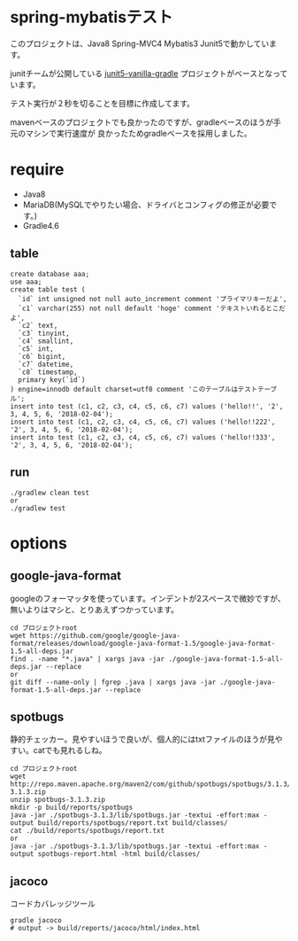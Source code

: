 # spring-mybatisテスト

このプロジェクトは、Java8 Spring-MVC4 Mybatis3 Junit5で動かしています。

junitチームが公開している [junit5-vanilla-gradle](https://github.com/junit-team/junit5-samples/tree/master/junit5-vanilla-gradle) プロジェクトがベースとなっています。

テスト実行が２秒を切ることを目標に作成してます。

mavenベースのプロジェクトでも良かったのですが、gradleベースのほうが手元のマシンで実行速度が
良かったためgradleベースを採用しました。

# require

- Java8
- MariaDB(MySQLでやりたい場合、ドライバとコンフィグの修正が必要です。)
- Gradle4.6

## table

```
create database aaa;
use aaa;
create table test (
  `id` int unsigned not null auto_increment comment 'プライマリキーだよ',
  `c1` varchar(255) not null default 'hoge' comment 'テキストいれるとこだよ',
  `c2` text,
  `c3` tinyint,
  `c4` smallint,
  `c5` int,
  `c6` bigint,
  `c7` datetime,
  `c8` timestamp,
  primary key(`id`)
) engine=innodb default charset=utf8 comment 'このテーブルはテストテーブル';
insert into test (c1, c2, c3, c4, c5, c6, c7) values ('hello!!', '2', 3, 4, 5, 6, '2018-02-04');
insert into test (c1, c2, c3, c4, c5, c6, c7) values ('hello!!222', '2', 3, 4, 5, 6, '2018-02-04');
insert into test (c1, c2, c3, c4, c5, c6, c7) values ('hello!!333', '2', 3, 4, 5, 6, '2018-02-04');
```

## run

```
./gradlew clean test
or
./gradlew test
```

# options

## google-java-format

googleのフォーマッタを使っています。インデントが2スペースで微妙ですが、無いよりはマシと、とりあえずつかっています。

```
cd プロジェクトroot
wget https://github.com/google/google-java-format/releases/download/google-java-format-1.5/google-java-format-1.5-all-deps.jar
find . -name "*.java" | xargs java -jar ./google-java-format-1.5-all-deps.jar --replace
or
git diff --name-only | fgrep .java | xargs java -jar ./google-java-format-1.5-all-deps.jar --replace
```

## spotbugs

静的チェッカー。見やすいほうで良いが、個人的にはtxtファイルのほうが見やすい。catでも見れるしね。

```
cd プロジェクトroot
wget http://repo.maven.apache.org/maven2/com/github/spotbugs/spotbugs/3.1.3/spotbugs-3.1.3.zip
unzip spotbugs-3.1.3.zip
mkdir -p build/reports/spotbugs
java -jar ./spotbugs-3.1.3/lib/spotbugs.jar -textui -effort:max -output build/reports/spotbugs/report.txt build/classes/
cat ./build/reports/spotbugs/report.txt 
or
java -jar ./spotbugs-3.1.3/lib/spotbugs.jar -textui -effort:max -output spotbugs-report.html -html build/classes/
```

## jacoco

コードカバレッジツール

```
gradle jacoco
# output -> build/reports/jacoco/html/index.html
```
